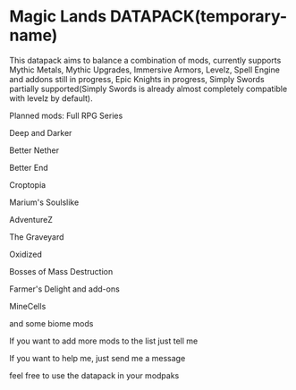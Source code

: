 # Magic Lands DATAPACK(temporary-name)


This datapack aims to balance a combination of mods, currently supports Mythic Metals, Mythic Upgrades, Immersive Armors, Levelz, Spell Engine and addons still in progress, Epic Knights in progress, Simply Swords partially supported(Simply Swords is already almost completely compatible with levelz by default).

Planned mods:
Full RPG Series

Deep and Darker

Better Nether

Better End

Croptopia

Marium's Soulslike

AdventureZ

The Graveyard

Oxidized

Bosses of Mass Destruction

Farmer's Delight and add-ons

MineCells

and some biome mods

If you want to add more mods to the list just tell me

If you want to help me, just send me a message

feel free to use the datapack in your modpaks
